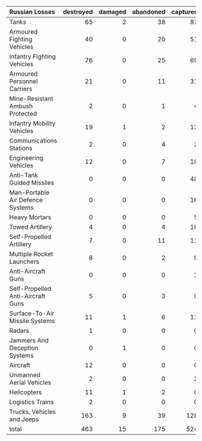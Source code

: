 | Russian Losses                    |   destroyed |   damaged |   abandoned |   captured |   total |
|:----------------------------------|------------:|----------:|------------:|-----------:|--------:|
| Tanks                             |          65 |         2 |          38 |         87 |     192 |
| Armoured Fighting Vehicles        |          40 |         0 |          20 |         51 |     111 |
| Infantry Fighting Vehicles        |          76 |         0 |          25 |         69 |     170 |
| Armoured Personnel Carriers       |          21 |         0 |          11 |         31 |      63 |
| Mine-Resistant Ambush Protected   |           2 |         0 |           1 |          4 |       7 |
| Infantry Mobility Vehicles        |          19 |         1 |           2 |         13 |      35 |
| Communications Stations           |           2 |         0 |           4 |          2 |       8 |
| Engineering Vehicles              |          12 |         0 |           7 |         18 |      37 |
| Anti-Tank Guided Missiles         |           0 |         0 |           0 |         48 |      48 |
| Man-Portable Air Defence Systems  |           0 |         0 |           0 |         16 |      16 |
| Heavy Mortars                     |           0 |         0 |           0 |          5 |       5 |
| Towed Artillery                   |           4 |         0 |           4 |         18 |      26 |
| Self-Propelled Artillery          |           7 |         0 |          11 |         11 |      29 |
| Multiple Rocket Launchers         |           8 |         0 |           2 |          9 |      19 |
| Anti-Aircraft Guns                |           0 |         0 |           0 |          1 |       1 |
| Self-Propelled Anti-Aircraft Guns |           5 |         0 |           3 |          0 |       8 |
| Surface-To-Air Missile Systems    |          11 |         1 |           6 |         11 |      29 |
| Radars                            |           1 |         0 |           0 |          0 |       1 |
| Jammers And Deception Systems     |           0 |         1 |           0 |          0 |       1 |
| Aircraft                          |          12 |         0 |           0 |          0 |      12 |
| Unmanned Aerial Vehicles          |           2 |         0 |           0 |          2 |       4 |
| Helicopters                       |          11 |         1 |           2 |          0 |      14 |
| Logistics Trains                  |           2 |         0 |           0 |          0 |       2 |
| Trucks, Vehicles and Jeeps        |         163 |         9 |          39 |        128 |     339 |
| total                             |         463 |        15 |         175 |        524 |    1177 |